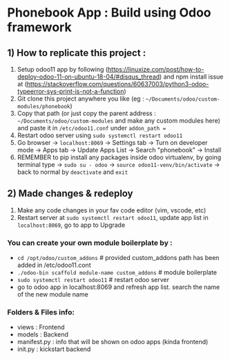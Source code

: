 # Phonebook App : Build using Odoo framework

## 1) How to replicate this project :

1. Setup odoo11 app by following (https://linuxize.com/post/how-to-deploy-odoo-11-on-ubuntu-18-04/#disqus_thread) and npm install issue at (https://stackoverflow.com/questions/60637003/python3-odoo-typeerror-sys-print-is-not-a-function)
2. Git clone this project anywhere you like (eg : `~/Documents/odoo/custom-modules/phonebook`)
3. Copy that path (or just copy the parent address : `~/Documents/odoo/custom-modules` and make any custom modules here) and paste it in `/etc/odoo11.conf` under `addon_path =`
4. Restart odoo server using `sudo systemctl restart odoo11`
5. Go browser -> `localhost:8069` -> Settings tab -> Turn on developer mode -> Apps tab -> Update Apps List -> Search "phonebook" -> Install
6. REMEMBER to pip install any packages inside odoo virtualenv, by going terminal type -> `sudo su - odoo` -> `source odoo11-venv/bin/activate` -> back to normal by `deactivate` and `exit`

## 2) Made changes & redeploy

1. Make any code changes in your fav code editor (vim, vscode, etc)
2. Restart server at `sudo systemctl restart odoo11`, update app list in `localhost:8069`, go to app to Upgrade

### You can create your own module boilerplate by :

- `cd /opt/odoo/custom_addons` # provided custom_addons path has been added in /etc/odoo11.cont
- `./odoo-bin scaffold module-name custom_addons` # module boilerplate
- `sudo systemctl restart odoo11` # restart odoo server
- go to odoo app in localhost:8069 and refresh app list. search the name of the new module name

### Folders & Files info:

- views : Frontend
- models : Backend
- manifest.py : info that will be shown on odoo apps (kinda frontend)
- init.py : kickstart backend

